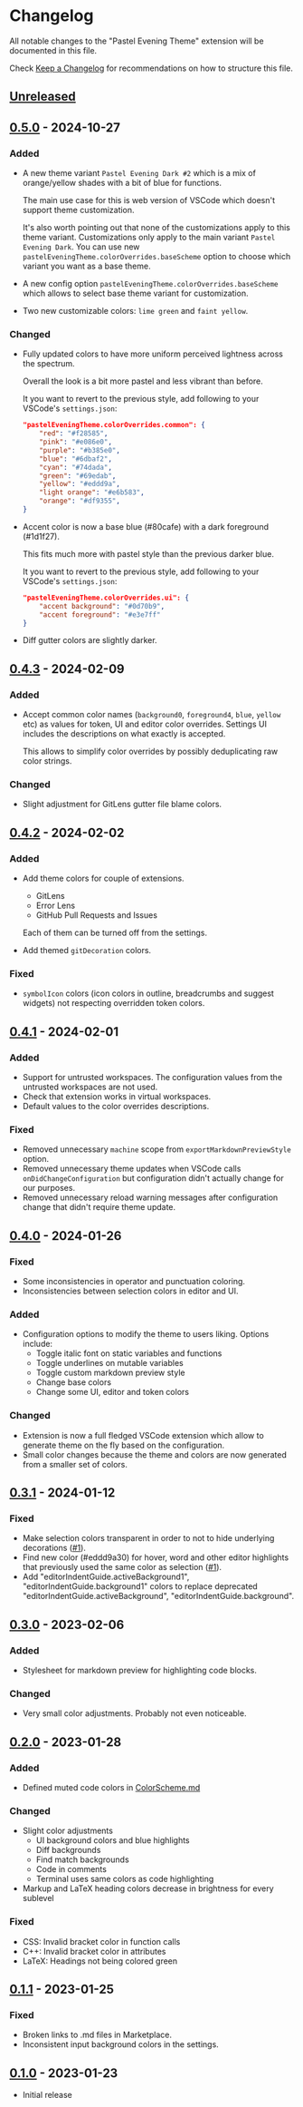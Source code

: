# Changelog

All notable changes to the "Pastel Evening Theme" extension will be documented in this file.

Check [Keep a Changelog](http://keepachangelog.com/) for recommendations on how to structure this file.

## [Unreleased]

## [0.5.0] - 2024-10-27

### Added

* A new theme variant `Pastel Evening Dark #2` which is a mix of orange/yellow shades with a bit of blue for functions.
  
  The main use case for this is web version of VSCode which doesn't support theme customization.

  It's also worth pointing out that none of the customizations apply to this theme variant.
  Customizations only apply to the main variant `Pastel Evening Dark`.
  You can use new `pastelEveningTheme.colorOverrides.baseScheme` option to choose which variant you want as a base theme.

* A new config option `pastelEveningTheme.colorOverrides.baseScheme` which allows to select base theme variant for customization.

* Two new customizable colors: `lime green` and `faint yellow`. 

### Changed

* Fully updated colors to have more uniform perceived lightness across the spectrum.
  
    Overall the look is a bit more pastel and less vibrant than before.

    It you want to revert to the previous style, add following to your VSCode's `settings.json`:
    ```json
    "pastelEveningTheme.colorOverrides.common": {
        "red": "#f28585",
        "pink": "#e086e0",
        "purple": "#b385e0",
        "blue": "#6dbaf2",
        "cyan": "#74dada",
        "green": "#69edab",
        "yellow": "#eddd9a",
        "light orange": "#e6b583",
        "orange": "#df9355",
    }
    ```

* Accent color is now a base blue (#80cafe) with a dark foreground (#1d1f27). 

    This fits much more with pastel style than the previous darker blue.

    It you want to revert to the previous style, add following to your VSCode's `settings.json`:
    ```json
    "pastelEveningTheme.colorOverrides.ui": {
        "accent background": "#0d70b9",
        "accent foreground": "#e3e7ff"
    }
    ```

* Diff gutter colors are slightly darker.

## [0.4.3] - 2024-02-09

### Added

* Accept common color names (`background0`, `foreground4`, `blue`, `yellow` etc) as values for token, UI and editor color overrides. Settings UI includes the descriptions on what exactly is accepted.

  This allows to simplify color overrides by possibly deduplicating raw color strings. 

### Changed

* Slight adjustment for GitLens gutter file blame colors.

## [0.4.2] - 2024-02-02

### Added

* Add theme colors for couple of extensions.
  * GitLens
  * Error Lens
  * GitHub Pull Requests and Issues
  
  Each of them can be turned off from the settings.
* Add themed `gitDecoration` colors.

### Fixed

* `symbolIcon` colors (icon colors in outline, breadcrumbs and suggest widgets) not respecting overridden token colors.

## [0.4.1] - 2024-02-01

### Added

* Support for untrusted workspaces. The configuration values from the untrusted workspaces are not 
  used.
* Check that extension works in virtual workspaces.
* Default values to the color overrides descriptions.

### Fixed

* Removed unnecessary `machine` scope from `exportMarkdownPreviewStyle` option. 
* Removed unnecessary theme updates when VSCode calls `onDidChangeConfiguration` but configuration 
  didn't actually change for our purposes.
* Removed unnecessary reload warning messages after configuration change that didn't require theme 
  update.

## [0.4.0] - 2024-01-26

### Fixed

* Some inconsistencies in operator and punctuation coloring.
* Inconsistencies between selection colors in editor and UI.

### Added

* Configuration options to modify the theme to users liking. Options include:
  * Toggle italic font on static variables and functions
  * Toggle underlines on mutable variables
  * Toggle custom markdown preview style
  * Change base colors
  * Change some UI, editor and token colors

### Changed

* Extension is now a full fledged VSCode extension which allow to generate theme on the fly based on
  the configuration.
* Small color changes because the theme and colors are now generated from a smaller set of colors.

## [0.3.1] - 2024-01-12

### Fixed

* Make selection colors transparent in order to not to hide underlying decorations ([#1]).
* Find new color (#eddd9a30) for hover, word and other editor highlights that previously used the 
  same color as selection ([#1]).
* Add "editorIndentGuide.activeBackground1", "editorIndentGuide.background1" colors to replace 
  deprecated "editorIndentGuide.activeBackground", "editorIndentGuide.background".

## [0.3.0] - 2023-02-06

### Added

* Stylesheet for markdown preview for highlighting code blocks.

### Changed

* Very small color adjustments. Probably not even noticeable.

## [0.2.0] - 2023-01-28

### Added

* Defined muted code colors in [ColorScheme.md]

### Changed

* Slight color adjustments
  * UI background colors and blue highlights
  * Diff backgrounds
  * Find match backgrounds
  * Code in comments
  * Terminal uses same colors as code highlighting
* Markup and LaTeX heading colors decrease in brightness for every sublevel

### Fixed

* CSS: Invalid bracket color in function calls
* C++: Invalid bracket color in attributes
* LaTeX: Headings not being colored green

## [0.1.1] - 2023-01-25

### Fixed

* Broken links to .md files in Marketplace.
* Inconsistent input background colors in the settings.

## [0.1.0] - 2023-01-23

- Initial release

[Unreleased]: https://github.com/kaiusl/pastel_evening_vscode/compare/v0.5.0...HEAD
[0.5.0]: https://github.com/kaiusl/pastel_evening_vscode/releases/tag/v0.5.0
[0.4.3]: https://github.com/kaiusl/pastel_evening_vscode/releases/tag/v0.4.3
[0.4.2]: https://github.com/kaiusl/pastel_evening_vscode/releases/tag/v0.4.2
[0.4.1]: https://github.com/kaiusl/pastel_evening_vscode/releases/tag/v0.4.1
[0.4.0]: https://github.com/kaiusl/pastel_evening_vscode/releases/tag/v0.4.0
[0.3.1]: https://github.com/kaiusl/pastel_evening_vscode/releases/tag/v0.3.1
[0.3.0]: https://github.com/kaiusl/pastel_evening_vscode/releases/tag/v0.3.0
[0.2.0]: https://github.com/kaiusl/pastel_evening_vscode/releases/tag/v0.2.0
[0.1.1]: https://github.com/kaiusl/pastel_evening_vscode/releases/tag/v0.1.1
[0.1.0]: https://github.com/kaiusl/pastel_evening_vscode/releases/tag/v0.1.0

[ColorScheme.md]: https://github.com/kaiusl/pastel_evening_vscode/blob/main/ColorScheme.md

[#1]: https://github.com/kaiusl/pastel_evening_vscode/issues/1
